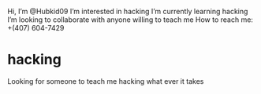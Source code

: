 Hi, I’m @Hubkid09
I’m interested in hacking
I’m currently learning hacking
I’m looking to collaborate with anyone willing to teach me 
How to reach me: +(407) 604-7429 

# hacking
Looking for someone to teach me hacking what ever it takes 
